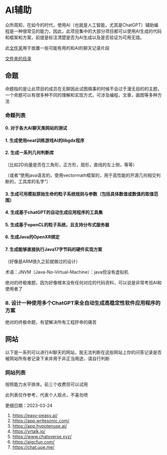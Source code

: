 # AI辅助

众所周知，在如今的时代，使用AI（也就是人工智能，尤其是ChatGPT）辅助编程是一种很常见的能力，因此，此项目集中的大部分项目都可以使用AI生成的代码和框架和方案，前提是标注清楚是否为AI生成以及是否验证为可用无错。

此[文件夹](data)用于放置一些可能有用的和AI的聊天记录片段

[文件夹的目录](data/index.md)

## 命题

命题指的是让此项目的成员在无聊因此试图搞事的时候不会过于漫无目的的主题，一个命题可以有很多种不同的理解和实现方式，可涉及编程，文章，画图等多种方法

### 命题列表

#### 0. 对于各大AI聊天类网站的测试

#### 1. 生成使用neat训练游戏AI的libgdx程序

#### 2. 生成一系列几何判断库

（比如2D向量是否在三角形，正方形，扇形，直线的左上侧，等等）

（或者“使用java语言的，使用vectormath框架的，用于高性能的开源几何相交判断的，工具库的名字”）

#### 3. 生成可用模拟原始生命的粒子系统规则与参数（包括具体数值或数值的取值范围）

#### 4. 生成基于chatGPT的自动生成应用程序的工具集

#### 5. 生成基于openCL的粒子系统，且支持分布式服务器

#### 6. 生成Java的OpenXR绑定

#### 7. 生成能够直接执行Java17字节码的硬件实现方案

（好像是ARM很久之前就做过的设计）

术语：JNVM（Java-No-Virtual-Machine）：java但没有虚拟机

绝对的终极难题，因为好像根本没有任何对应的代码资料，可以说是非常考验AI和使用者了

### 8. 设计一种使用多个ChatGPT来全自动生成高稳定性软件应用程序的方案

绝对的终极命题，有望解决所有工程肝帝的痛苦

## 网站

以下是一系列可以进行AI聊天的网站，我无法判断在这些网站上你的问答记录是否被网站所有者记录下来并用于非正当用途，请自行判断

### 网站列表

按照能力水平排序。前三个收费但可以试用

此列表仅作参考，代表个人观点，不喜勿喷

更细日期：2023-03-24

1. <https://easy-peasy.ai/>
2. <https://app.writesonic.com/>
3. <https://app.hypotenuse.ai/>
4. <https://vrtalk.io/>
5. <https://www.chatsverse.xyz/>
6. <https://aigcfun.com/>
7. <https://chat.uue.me/>
